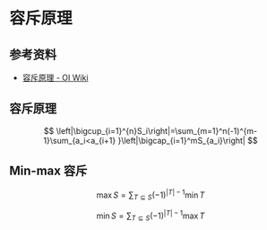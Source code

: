 # 容斥原理

## 参考资料

- [容斥原理 - OI Wiki](https://oi-wiki.org/math/combinatorics/inclusion-exclusion-principle/)

## 容斥原理

$$
\left|\bigcup_{i=1}^{n}S_i\right|=\sum_{m=1}^n(-1)^{m-1}\sum_{a_i<a_{i+1} }\left|\bigcap_{i=1}^mS_{a_i}\right|
$$

## Min-max 容斥

$$
\max{S}=\sum_{T\subseteq S}{(-1)^{|T|-1}\min{T}}
$$

$$
\min{S}=\sum_{T\subseteq S}{(-1)^{|T|-1}\max{T}}
$$
